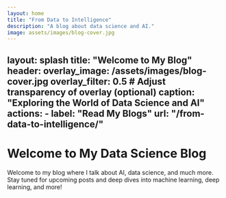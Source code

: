 ```yaml
---
layout: home
title: "From Data to Intelligence"
description: "A blog about data science and AI."
image: assets/images/blog-cover.jpg
---
```

layout: splash
title: "Welcome to My Blog"
header:
  overlay_image: /assets/images/blog-cover.jpg
  overlay_filter: 0.5 # Adjust transparency of overlay (optional)
  caption: "Exploring the World of Data Science and AI"
  actions:
    - label: "Read My Blogs"
      url: "/from-data-to-intelligence/"
---


# Welcome to My Data Science Blog

Welcome to my blog where I talk about AI, data science, and much more. Stay tuned for upcoming posts and deep dives into machine learning, deep learning, and more!
